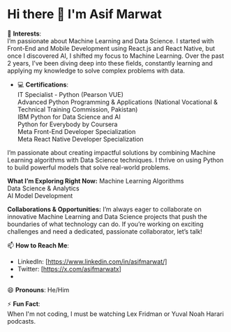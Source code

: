 # Hi there 👋 I'm Asif Marwat

👀 **Interests**:  
I’m passionate about Machine Learning and Data Science. I started with Front-End and Mobile Development using React.js and React Native, but once I discovered AI, I shifted my focus to Machine Learning. Over the past 2 years, I’ve been diving deep into these fields, constantly learning and applying my knowledge to solve complex problems with data.

- 💻 **Certifications**:  
IT Specialist - Python (Pearson VUE) <br>
Advanced Python Programming & Applications (National Vocational & Technical Training Commission, Pakistan)<br>
IBM Python for Data Science and AI <br>
Python for Everybody by Coursera<br>
Meta Front-End Developer Specialization <br>
Meta React Native Developer Specialization <br>

I’m passionate about creating impactful solutions by combining Machine Learning algorithms with Data Science techniques. I thrive on using Python to build powerful models that solve real-world problems.

**What I’m Exploring Right Now:**
Machine Learning Algorithms <br>
Data Science & Analytics  <br>
AI Model Development  <br>

**Collaborations & Opportunities:**
I’m always eager to collaborate on innovative Machine Learning and Data Science projects that push the boundaries of what technology can do. If you’re working on exciting challenges and need a dedicated, passionate collaborator, let’s talk!


📫 **How to Reach Me**:  
- LinkedIn: [https://www.linkedin.com/in/asifmarwat/]  
- Twitter: [https://x.com/asifmarwatx]  
-

😄 **Pronouns**: He/Him

⚡ **Fun Fact**:  
When I'm not coding, I must be watching Lex Fridman or Yuval Noah Harari podcasts.
